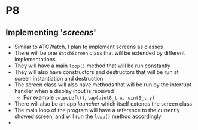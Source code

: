 # P8
## Implementing '_screens_'
- Similar to ATCWatch, I plan to implement screens as classes
- There will be one `WatchScreen` class that will be extended by different implementations
- They will have a main `loop()` method that will be run constantly
- They will also have constructors and destructors that will be run at screen instantiation and destruction
- The screen class will also have methods that will be run by the interrupt handler when a display input is received
  - For example `swipeLeft()`, `tap(uint8_t x, uint8_t y)`
- There will also be an app _launcher_ which itself extends the screen class
- The main loop of the program will have a reference to the currently showed screen, and will run the `loop()` method accordingly
- 